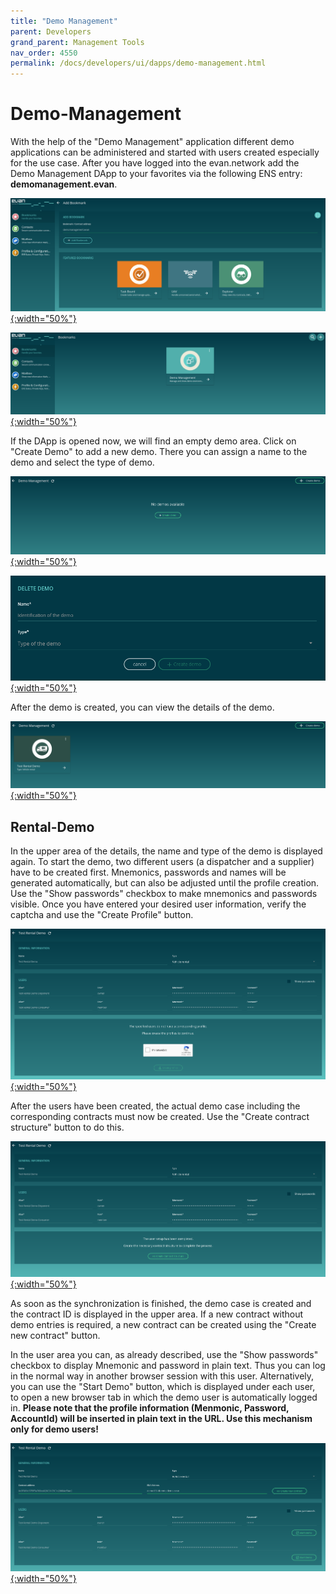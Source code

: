 ```yaml
---
title: "Demo Management"
parent: Developers
grand_parent: Management Tools
nav_order: 4550
permalink: /docs/developers/ui/dapps/demo-management.html
---
```


# Demo-Management

With the help of the "Demo Management" application different demo applications can be administered and started with users created especially for the use case. After you have logged into the evan.network add the Demo Management DApp to your favorites via the following ENS entry: **demomanagement.evan**.

[![Finished](/docs/4000_developers/4500_management-tools/img/demo-management-1.ens-address.png){:width="50%"}](/docs/4000_developers/4500_management-tools/img/demo-management-1.ens-address.png)

[![Finished](/docs/4000_developers/4500_management-tools/img/demo-management-2.favorites.png){:width="50%"}](/docs/4000_developers/4500_management-tools/img/demo-management-2.favorites.png)


If the DApp is opened now, we will find an empty demo area. Click on "Create Demo" to add a new demo. There you can assign a name to the demo and select the type of demo.

[![Finished](/docs/4000_developers/4500_management-tools/img/demo-management-3.empty.png){:width="50%"}](/docs/4000_developers/4500_management-tools/img/demo-management-3.empty.png)

[![Finished](/docs/4000_developers/4500_management-tools/img/demo-management-4.create-demo.png){:width="50%"}](/docs/4000_developers/4500_management-tools/img/demo-management-4.create-demo.png)

After the demo is created, you can view the details of the demo.

[![Finished](/docs/4000_developers/4500_management-tools/img/demo-management-5.overview.png){:width="50%"}](/docs/4000_developers/4500_management-tools/img/demo-management-5.overview.png)


## Rental-Demo

In the upper area of the details, the name and type of the demo is displayed again. To start the demo, two different users (a dispatcher and a supplier) have to be created first. Mnemonics, passwords and names will be generated automatically, but can also be adjusted until the profile creation. Use the "Show passwords" checkbox to make mnemonics and passwords visible. Once you have entered your desired user information, verify the captcha and use the "Create Profile" button.

[![Finished](/docs/4000_developers/4500_management-tools/img/demo-management-6.rental-users-create.png){:width="50%"}](/docs/4000_developers/4500_management-tools/img/demo-management-6.rental-users-create.png)

After the users have been created, the actual demo case including the corresponding contracts must now be created. Use the "Create contract structure" button to do this.

[![Finished](/docs/4000_developers/4500_management-tools/img/demo-management-7.rental-create-contracts.png){:width="50%"}](/docs/4000_developers/4500_management-tools/img/demo-management-7.rental-create-contracts.png)

As soon as the synchronization is finished, the demo case is created and the contract ID is displayed in the upper area. If a new contract without demo entries is required, a new contract can be created using the "Create new contract" button.

In the user area you can, as already described, use the "Show passwords" checkbox to display Mnemonic and password in plain text. Thus you can log in the normal way in another browser session with this user. Alternatively, you can use the "Start Demo" button, which is displayed under each user, to open a new browser tab in which the demo user is automatically logged in. **Please note that the profile information (Menmonic, Password, AccountId) will be inserted in plain text in the URL. Use this mechanism only for demo users!**

[![Finished](/docs/4000_developers/4500_management-tools/img/demo-management-8.rental-finished.png){:width="50%"}](/docs/4000_developers/4500_management-tools/img/demo-management-8.rental-finished.png)
